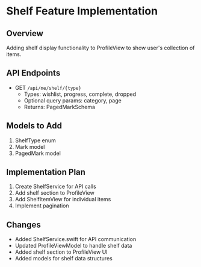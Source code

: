 # Shelf Feature Implementation

## Overview
Adding shelf display functionality to ProfileView to show user's collection of items.

## API Endpoints
- GET `/api/me/shelf/{type}`
  - Types: wishlist, progress, complete, dropped
  - Optional query params: category, page
  - Returns: PagedMarkSchema

## Models to Add
1. ShelfType enum
2. Mark model
3. PagedMark model

## Implementation Plan
1. Create ShelfService for API calls
2. Add shelf section to ProfileView
3. Add ShelfItemView for individual items
4. Implement pagination

## Changes
- Added ShelfService.swift for API communication
- Updated ProfileViewModel to handle shelf data
- Added shelf section to ProfileView UI
- Added models for shelf data structures 